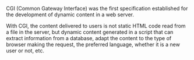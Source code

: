 CGI (Common Gateway Interface) was the first specification established for the development of dynamic content in a web server.

With CGI, the content delivered to users is not static HTML code read from a file in the server, but dynamic content generated in a script that can extract information from a database, adapt the content to the type of browser making the request, the preferred language, whether it is a new user or not, etc.